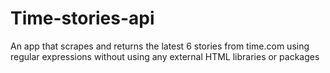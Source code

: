 # Time-stories-api
An app that scrapes and returns the latest 6 stories from time.com using regular expressions without using any external HTML libraries or packages
